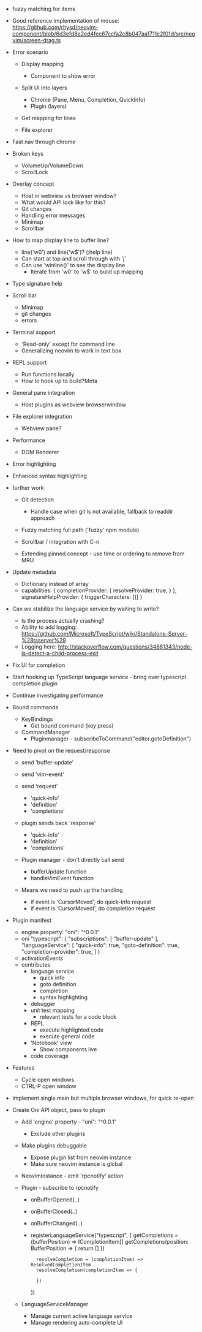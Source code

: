 - fuzzy matching for items

- Good reference implementation of mouse: 
https://github.com/rhysd/neovim-component/blob/6d3efd8e2ed4fec67ccfa2c8b047aa1711c2f01d/src/neovim/screen-drag.ts

- Error scenario
    - Display mapping
        - Component to show error

    - Split UI into layers
        - Chrome (Pane, Menu, Completion, QuickInfo)
        - Plugin (layers)
    - Get mapping for lines

    - File explorer

- Fast nav through chrome

- Broken keys
    - VolumeUp/VolumeDown
    - ScrollLock

- Overlay concept
    - Host in webview vs browser window?
    - What would API look like for this?
    - Git changes
    - Handling error messages
    - Minimap
    - Scrollbar

- How to map display line to buffer line?
    - line('w0') and line('w$')? (:help line)
    - Can start at top and scroll through with 'j'
    - Can use 'winline()' to see the display line
        - Iterate from 'w0' to 'w$' to build up mapping

- Type signature help
- Scroll bar
    - Minimap
    - git changes
    - errors

- Terminal support
    - 'Read-only' except for command line
    - Generalizing neovim to work in text box

- REPL support
    - Run functions locally
    - How to hook up to build?Meta

- General pane integration
    - Host plugins as webview browserwindow

- File explorer integration
    - Webview pane?
- Performance
    - DOM Renderer
- Error highlighting
- Enhanced syntax highlighting

- <C-P> further work
    - Git detection
        - Handle case when git is not available, fallback to readdir approach

    - Fuzzy matching full path ('fuzzy' npm module)
    - Scrollbar / integration with C-n
    - Extending pinned concept - use time or ordering to remove from MRU


- Update metadata
    - Dictionary instead of array
    - capabilities: {
        completionProvider: {
            resolveProvider: true,
            }
        },
        signatureHelpProvider: {
            triggerCharacters: [(]
        }

- Can we stabilize the language service by waiting to write?
    - Is the process actually crashing?
    - Ability to add logging: https://github.com/Microsoft/TypeScript/wiki/Standalone-Server-%28tsserver%29
    - Logging here: http://stackoverflow.com/questions/34881343/node-js-detect-a-child-process-exit

- Fix UI for completion

- Start hooking up TypeScript language service - bring over typescript completion plugin

- Continue investigating performance

- Bound commands
    - KeyBindings
        - Get bound command (key press)
    - CommandManager
        - Pluginmanager - subscribeToCommand("editor.gotoDefinition")

- Need to pivot on the request/response
    - send 'buffer-update'
    - send 'vim-event'
    - send 'request'
        - 'quick-info'
        - 'definition'
        - 'completions'

    - plugin sends back 'response'
        - 'quick-info'
        - 'definition'
        - 'completions'

    - Plugin manager - don't directly call send
        - bufferUpdate function
        - handleVimEvent function

    - Means we need to push up the handling
        - if event is 'CursorMoved', do quick-info request
        - if event is 'CursorMovedI', do completion request

- Plugin manifest
    - engine property: "oni": "^0.0.1"
    - oni
        "typescript": {
            "subscriptions": [
                "buffer-update"
            ],
            "languageService": [
                "quick-info": true,
                "goto-definition": true,
                "completion-provider": true,
            ]
        }
    - activationEvents
    - contributes
        - language service
            - quick info
            - goto definition
            - completion
            - syntax highlighting
        - debugger
        - unit test mapping
            - relevant tests for a code block
        - REPL
            - execute highlighted code
            - execute general code
        - 'Notebook' view
            - Show components live
        - code coverage

- Features
    - Cycle open windows
    - CTRL-P open window

- Implement single main but multiple browser windows, for quick re-open

- Create Oni API object, pass to plugin
    - Add 'engine' property - "oni": "^0.0.1"
        - Exclude other plugins
    - Make plugins debuggable
        - Expose plugin list from neovim instance
        - Make sure neovim instance is global
    - NeovimInstance - emit 'rpcnotify' action

    - Plugin - subscribe to rpcnotify
        - onBufferOpened(..)
        - onBufferClosed(..)
        - onBufferChanged(..)

        - registerLanguageService("typescript", {
                getCompletions = (bufferPosition) => ICompletionItem[]
                getCompletions(position: BufferPosition => {
                    return []
                })

                resolveCompletion = (completionItem) => ResolvedCompletionItem
                resolveCompletion(completionItem => {

                })
            })

    - LanguageServiceManager
        - Manage current active language service
        - Manage rendering auto-complete UI
